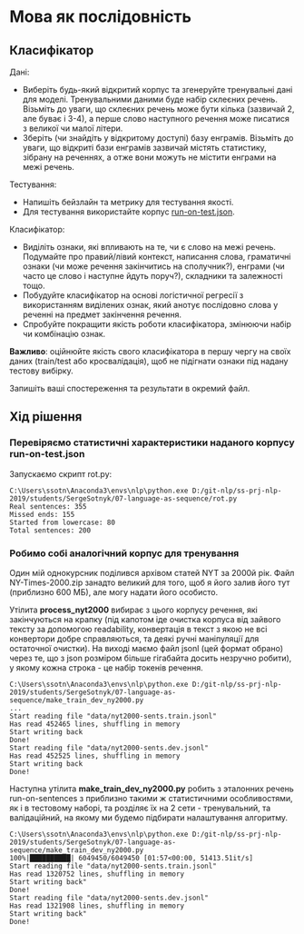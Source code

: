 # Мова як послідовність

## Класифікатор
Дані:

- Виберіть будь-який відкритий корпус та згенеруйте тренувальні дані для моделі. 
Тренувальними даними буде набір склеєних речень. Візьміть до уваги, що склеєних 
речень може бути кілька (зазвичай 2, але буває і 3-4), а перше слово наступного 
речення може писатися з великої чи малої літери.
- Зберіть (чи знайдіть у відкритому доступі) базу енграмів. Візьміть до уваги, 
що відкриті бази енграмів зазвичай містять статистику, зібрану на реченнях, а 
отже вони можуть не містити енграми на межі речень.

Тестування:

- Напишіть бейзлайн та метрику для тестування якості.
- Для тестування використайте корпус 
[run-on-test.json](https://github.com/vseloved/prj-nlp-2019/blob/master/tasks/07-language-as-sequence/run-on-test.json). 

Класифікатор:

- Виділіть ознаки, які впливають на те, чи є слово на межі речень. Подумайте про 
правий/лівий контекст, написання слова, граматичні ознаки (чи може речення 
закінчитись на сполучник?), енграми (чи часто це слово і наступне йдуть поруч?), 
складники та залежності тощо.
- Побудуйте класифікатор на основі логістичної регресії з використанням виділених 
ознак, який анотує послідовно слова у реченні на предмет закінчення речення.
- Спробуйте покращити якість роботи класифікатора, змінюючи набір чи комбінацію ознак.

**Важливо**: оційнюйте якість свого класифікатора в першу чергу на своїх даних 
(train/test або кросвалідація), щоб не підігнати ознаки під надану тестову вибірку.

Запишіть ваші спостереження та результати в окремий файл.

## Хід рішення
### Перевіряємо статистичні характеристики наданого корпусу run-on-test.json

Запускаємо скрипт rot.py:

```
C:\Users\ssotn\Anaconda3\envs\nlp\python.exe D:/git-nlp/ss-prj-nlp-2019/students/SergeSotnyk/07-language-as-sequence/rot.py
Real sentences: 355
Missed ends: 155
Started from lowercase: 80
Total sentences: 200
``` 

### Робимо собі аналогічний корпус для тренування

Один мій однокурсник поділився архівом статей NYT за 2000й рік. Файл NY-Times-2000.zip 
занадто великий для того, щоб я його залив його тут (приблизно 600 МБ), але могу надати 
його особисто.

Утілита **process_nyt2000** вибирає з цього корпусу речення, які закінчуються на крапку 
(під капотом іде очистка корпуса від зайвого тексту за допомогою readability, 
конвертація в текст з якою не всі конвертори добре справляються, та деякі 
ручні маніпуляції для остаточної очистки). На виході маємо файл jsonl (цей формат обрано)
через те, що з json розміром більше гігабайта досить незручно робити), у якому кожна
строка - це набір токенів речення.

```
C:\Users\ssotn\Anaconda3\envs\nlp\python.exe D:/git-nlp/ss-prj-nlp-2019/students/SergeSotnyk/07-language-as-sequence/make_train_dev_ny2000.py
...
Start reading file "data/nyt2000-sents.train.jsonl"
Has read 452465 lines, shuffling in memory
Start writing back
Done!
Start reading file "data/nyt2000-sents.dev.jsonl"
Has read 452525 lines, shuffling in memory
Start writing back
Done!
```

Наступна утілита **make_train_dev_ny2000.py** робить з эталонних речень 
run-on-sentences з приблизно такими ж статистичними особливостями, як і в тестовому
наборі, та розділяє їх на 2 сети - тренувальний, та валідаційний, на якому ми
будемо підбирати налаштування алгоритму. 

```
C:\Users\ssotn\Anaconda3\envs\nlp\python.exe D:/git-nlp/ss-prj-nlp-2019/students/SergeSotnyk/07-language-as-sequence/make_train_dev_ny2000.py
100%|██████████| 6049450/6049450 [01:57<00:00, 51413.51it/s]
Start reading file "data/nyt2000-sents.train.jsonl"
Has read 1320752 lines, shuffling in memory
Start writing back"
Done!
Start reading file "data/nyt2000-sents.dev.jsonl"
Has read 1321908 lines, shuffling in memory
Start writing back"
Done!
```


